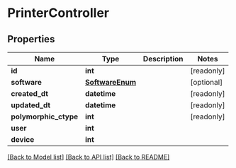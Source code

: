 # PrinterController


## Properties
Name | Type | Description | Notes
------------ | ------------- | ------------- | -------------
**id** | **int** |  | [readonly] 
**software** | [**SoftwareEnum**](SoftwareEnum.md) |  | [optional] 
**created_dt** | **datetime** |  | [readonly] 
**updated_dt** | **datetime** |  | [readonly] 
**polymorphic_ctype** | **int** |  | [readonly] 
**user** | **int** |  | 
**device** | **int** |  | 

[[Back to Model list]](../README.md#documentation-for-models) [[Back to API list]](../README.md#documentation-for-api-endpoints) [[Back to README]](../README.md)


